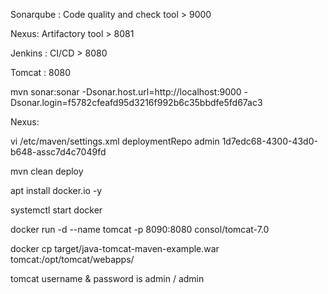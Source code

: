 Sonarqube : Code quality and check tool > 9000

Nexus: Artifactory tool > 8081

Jenkins : CI/CD > 8080

Tomcat : 8080

mvn sonar:sonar -Dsonar.host.url=http://localhost:9000 -Dsonar.login=f5782cfeafd95d3216f992b6c35bbdfe5fd67ac3

Nexus:

vi /etc/maven/settings.xml
    <server>
      <id>deploymentRepo</id>
      <username>admin</username>
      <password>1d7edc68-4300-43d0-b648-assc7d4c7049fd</password>
    </server>

mvn clean deploy


apt install docker.io -y

systemctl start docker

docker run -d --name tomcat -p 8090:8080 consol/tomcat-7.0

docker cp target/java-tomcat-maven-example.war tomcat:/opt/tomcat/webapps/



tomcat username & password is admin / admin
